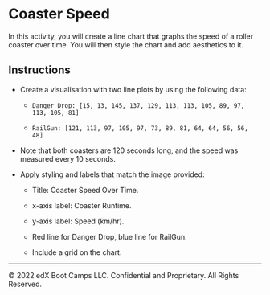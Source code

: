# Coaster Speed

In this activity, you will create a line chart that graphs the speed of a roller coaster over time. You will then style the chart and add aesthetics to it.

## Instructions

* Create a visualisation with two line plots by using the following data:

  * `Danger Drop: [15, 13, 145, 137, 129, 113, 113, 105, 89, 97, 113, 105, 81]`

  * `RailGun: [121, 113, 97, 105, 97, 73, 89, 81, 64, 64, 56, 56, 48]`

* Note that both coasters are 120 seconds long, and the speed was measured every 10 seconds.

* Apply styling and labels that match the image provided:

  * Title: Coaster Speed Over Time.

  * x-axis label: Coaster Runtime.

  * y-axis label: Speed (km/hr).

  * Red line for Danger Drop, blue line for RailGun.

  * Include a grid on the chart.

---

© 2022 edX Boot Camps LLC. Confidential and Proprietary. All Rights Reserved.
